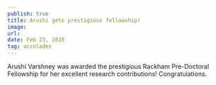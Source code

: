 ```yaml
---
publish: true
title: Arushi gets prestigious fellowship!
image: 
url:
date: Feb 23, 2018
tag: accolades
---
```


Arushi Varshney was awarded the prestigious Rackham Pre-Doctoral Fellowship for
her excellent research contributions! Congratulations.
